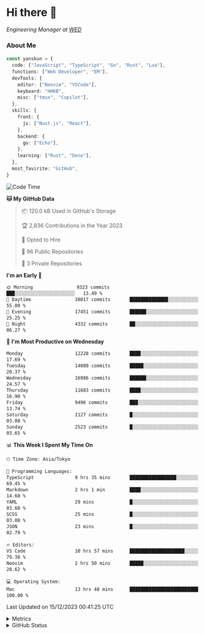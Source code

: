 # Hi there&nbsp;:wave:

<!-- ![Alt text](https://spotify-recently-played-readme.vercel.app/api?user=31kynbuubkiu3r4qh4hjuaglhfay) -->

_Engineering Manager at [WED](https://github.com/wedinc)_

### About Me

```ts
const yanskun = {
  code: ["JavaScript", "TypeScript", "Go", "Rust", "Lua"],
  functions: ["Web Developer", "EM"],
  devTools: {
    editor: ["Neovim", "VSCode"],
    keyboard: "HHKB",
    misc: ["tmux", "Copilot"],
  },
  skills: {
    front: {
      js: ["Nuxt.js", "React"],
    },
    backend: {
      go: ["Echo"],
    },
    learning: ["Rust", "Deno"],
  },
  most_favirite: "GitHub",
}
```

<!--START_SECTION:waka-->
![Code Time](http://img.shields.io/badge/Code%20Time-628%20hrs%2026%20mins-blue)

**🐱 My GitHub Data** 

> 📦 120.0 kB Used in GitHub's Storage 
 > 
> 🏆 2,836 Contributions in the Year 2023
 > 
> 💼 Opted to Hire
 > 
> 📜 96 Public Repositories 
 > 
> 🔑 3 Private Repositories 
 > 
**I'm an Early 🐤** 

```text
🌞 Morning                9323 commits        ███░░░░░░░░░░░░░░░░░░░░░░   13.49 % 
🌆 Daytime                38017 commits       ██████████████░░░░░░░░░░░   55.00 % 
🌃 Evening                17451 commits       ██████░░░░░░░░░░░░░░░░░░░   25.25 % 
🌙 Night                  4332 commits        ██░░░░░░░░░░░░░░░░░░░░░░░   06.27 % 
```
📅 **I'm Most Productive on Wednesday** 

```text
Monday                   12228 commits       ████░░░░░░░░░░░░░░░░░░░░░   17.69 % 
Tuesday                  14080 commits       █████░░░░░░░░░░░░░░░░░░░░   20.37 % 
Wednesday                16986 commits       ██████░░░░░░░░░░░░░░░░░░░   24.57 % 
Thursday                 11683 commits       ████░░░░░░░░░░░░░░░░░░░░░   16.90 % 
Friday                   9496 commits        ███░░░░░░░░░░░░░░░░░░░░░░   13.74 % 
Saturday                 2127 commits        █░░░░░░░░░░░░░░░░░░░░░░░░   03.08 % 
Sunday                   2523 commits        █░░░░░░░░░░░░░░░░░░░░░░░░   03.65 % 
```


📊 **This Week I Spent My Time On** 

```text
🕑︎ Time Zone: Asia/Tokyo

💬 Programming Languages: 
TypeScript               9 hrs 35 mins       █████████████████░░░░░░░░   69.45 % 
Markdown                 2 hrs 1 min         ████░░░░░░░░░░░░░░░░░░░░░   14.60 % 
YAML                     29 mins             █░░░░░░░░░░░░░░░░░░░░░░░░   03.60 % 
SCSS                     25 mins             █░░░░░░░░░░░░░░░░░░░░░░░░   03.08 % 
JSON                     23 mins             █░░░░░░░░░░░░░░░░░░░░░░░░   02.79 % 

🔥 Editors: 
VS Code                  10 hrs 57 mins      ████████████████████░░░░░   79.38 % 
Neovim                   2 hrs 50 mins       █████░░░░░░░░░░░░░░░░░░░░   20.62 % 

💻 Operating System: 
Mac                      13 hrs 48 mins      █████████████████████████   100.00 % 
```


 Last Updated on 15/12/2023 00:41:25 UTC
<!--END_SECTION:waka-->

<details>
  <summary>Metrics</summary>
  <img src="https://github.com/yanskun/yanskun/blob/main/github-metrics.svg" alt="Metrics">
</details>

<details>
  <summary>GitHub Status</summary>
  <picture>
    <source media="(prefers-color-scheme: dark)" srcset="https://raw.githubusercontent.com/yanskun/yanskun/master/profile-summary-card-output/nord_dark/0-profile-details.svg">
   <img src="https://raw.githubusercontent.com/yanskun/yanskun/master/profile-summary-card-output/default/0-profile-details.svg">
  </picture>
  <br>
  <picture>
    <source media="(prefers-color-scheme: dark)" srcset="https://raw.githubusercontent.com/yanskun/yanskun/master/profile-summary-card-output/nord_dark/1-repos-per-language.svg">
   <img src="https://raw.githubusercontent.com/yanskun/yanskun/master/profile-summary-card-output/default/1-repos-per-language.svg">
  </picture>
  <picture>
    <source media="(prefers-color-scheme: dark)" srcset="https://raw.githubusercontent.com/yanskun/yanskun/master/profile-summary-card-output/nord_dark/2-most-commit-language.svg">
   <img src="https://raw.githubusercontent.com/yanskun/yanskun/master/profile-summary-card-output/default/2-most-commit-language.svg">
  </picture>
  <br>
  <picture>
    <source media="(prefers-color-scheme: dark)" srcset="https://raw.githubusercontent.com/yanskun/yanskun/master/profile-summary-card-output/nord_dark/3-stats.svg">
   <img src="https://raw.githubusercontent.com/yanskun/yanskun/master/profile-summary-card-output/default/3-stats.svg">
  </picture>
  <picture>
    <source media="(prefers-color-scheme: dark)" srcset="https://raw.githubusercontent.com/yanskun/yanskun/master/profile-summary-card-output/nord_dark/4-productive-time.svg">
   <img src="https://raw.githubusercontent.com/yanskun/yanskun/master/profile-summary-card-output/default/4-productive-time.svg">
  </picture>
</details>
